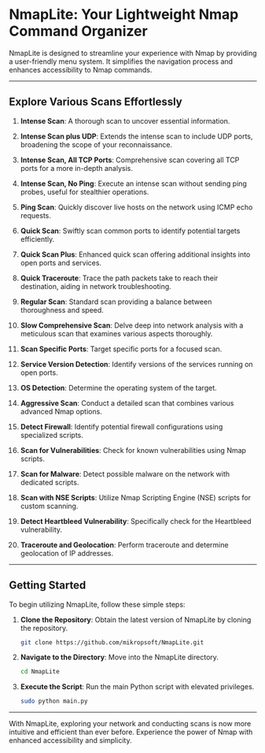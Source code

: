 # NmapLite: Your Lightweight Nmap Command Organizer

NmapLite is designed to streamline your experience with Nmap by providing a user-friendly menu system. It simplifies the navigation process and enhances accessibility to Nmap commands.

---

## Explore Various Scans Effortlessly

1. **Intense Scan**: A thorough scan to uncover essential information.

2. **Intense Scan plus UDP**: Extends the intense scan to include UDP ports, broadening the scope of your reconnaissance.

3. **Intense Scan, All TCP Ports**: Comprehensive scan covering all TCP ports for a more in-depth analysis.

4. **Intense Scan, No Ping**: Execute an intense scan without sending ping probes, useful for stealthier operations.

5. **Ping Scan**: Quickly discover live hosts on the network using ICMP echo requests.

6. **Quick Scan**: Swiftly scan common ports to identify potential targets efficiently.

7. **Quick Scan Plus**: Enhanced quick scan offering additional insights into open ports and services.

8. **Quick Traceroute**: Trace the path packets take to reach their destination, aiding in network troubleshooting.

9. **Regular Scan**: Standard scan providing a balance between thoroughness and speed.

10. **Slow Comprehensive Scan**: Delve deep into network analysis with a meticulous scan that examines various aspects thoroughly.

11. **Scan Specific Ports**: Target specific ports for a focused scan.

12. **Service Version Detection**: Identify versions of the services running on open ports.

13. **OS Detection**: Determine the operating system of the target.

14. **Aggressive Scan**: Conduct a detailed scan that combines various advanced Nmap options.

15. **Detect Firewall**: Identify potential firewall configurations using specialized scripts.

16. **Scan for Vulnerabilities**: Check for known vulnerabilities using Nmap scripts.

17. **Scan for Malware**: Detect possible malware on the network with dedicated scripts.

18. **Scan with NSE Scripts**: Utilize Nmap Scripting Engine (NSE) scripts for custom scanning.

19. **Detect Heartbleed Vulnerability**: Specifically check for the Heartbleed vulnerability.

20. **Traceroute and Geolocation**: Perform traceroute and determine geolocation of IP addresses.

---

## Getting Started

To begin utilizing NmapLite, follow these simple steps:

1. **Clone the Repository**: Obtain the latest version of NmapLite by cloning the repository.

    ```bash
    git clone https://github.com/mikropsoft/NmapLite.git
    ```

2. **Navigate to the Directory**: Move into the NmapLite directory.

    ```bash
    cd NmapLite
    ```

3. **Execute the Script**: Run the main Python script with elevated privileges.

    ```bash
    sudo python main.py
    ```
   
---

With NmapLite, exploring your network and conducting scans is now more intuitive and efficient than ever before. Experience the power of Nmap with enhanced accessibility and simplicity.
